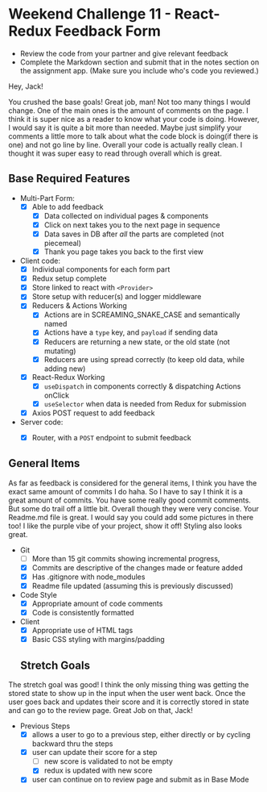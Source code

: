 # Weekend Challenge 11 - React-Redux Feedback Form

- Review the code from your partner and give relevant feedback
- Complete the Markdown section and submit that in the notes section on the assignment app. (Make sure you include who's code you reviewed.)

Hey, Jack!

You crushed the base goals! Great job, man! Not too many things I would change. One of the main ones is the amount of comments on the page. I think it is super nice as a reader to know what your code is doing. However, I would say it is quite a bit more than needed. Maybe just simplify your comments a little more to talk about what the code block is doing(if there is one) and not go line by line. Overall your code is actually really clean. I thought it was super easy to read through overall which is great. 

## Base Required Features 

- Multi-Part Form:  
  - [x] Able to add feedback
    - [x] Data collected on individual pages & components
    - [x] Click on next takes you to the next page in sequence
    - [x] Data saves in DB after *all* the parts are completed (not piecemeal)
    - [x] Thank you page takes you back to the first view

- Client code:
  - [x]  Individual components for each form part
  - [x]  Redux setup complete
    - [x] Store linked to react with `<Provider>`
    - [x] Store setup with reducer(s) and logger middleware 
  - [x] Reducers & Actions Working
    - [x] Actions are in SCREAMING_SNAKE_CASE and semantically named
    - [x] Actions have a `type` key, and `payload` if sending data
    - [x] Reducers are returning a new state, or the old state (not mutating)
    - [x] Reducers are using spread correctly (to keep old data, while adding new)
  - [x] React-Redux Working
    - [x] `useDispatch` in components correctly & dispatching Actions onClick
    - [x] `useSelector` when data is needed from Redux for submission
  - [x] Axios POST request to add feedback

- Server code:   
  - [x] Router, with a `POST` endpoint to submit feedback


## General Items
As far as feedback is considered for the general items, I think you have the exact same amount of commits I do haha. So I have to say I think it is a great amount of commits. You have some really good commit comments. But some do trail off a little bit. Overall though they were very concise. Your Readme.md file is great. I would say you could add some pictures in there too! I like the purple vibe of your project, show it off! Styling also looks great.

- Git 
  - [ ] More than 15 git commits showing incremental progress,
  - [x] Commits are descriptive of the changes made or feature added 
  - [x] Has .gitignore with node_modules
  - [x] Readme file updated (assuming this is previously discussed)
- Code Style 
  - [x] Appropriate amount of code comments
  - [x] Code is consistently formatted
- Client
  - [x] Appropriate use of HTML tags
  - [x] Basic CSS styling with margins/padding

  ## Stretch Goals

The stretch goal was good! I think the only missing thing was getting the stored state to show up in the input when the user went back. Once the user goes back and updates their score and it is correctly stored in state and can go to the review page. Great Job on that, Jack!

- Previous Steps
  - [x] allows a user to go to a previous step, either directly or by cycling backward thru the steps
  - [x] user can update their score for a step
    - [ ] new score is validated to not be empty
    - [x] redux is updated with new score
  - [x] user can continue on to review page and submit as in Base Mode
